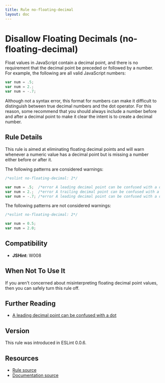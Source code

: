 ```yaml
---
title: Rule no-floating-decimal
layout: doc
---
```

<!-- Note: No pull requests accepted for this file. See README.md in the root directory for details. -->
# Disallow Floating Decimals (no-floating-decimal)

Float values in JavaScript contain a decimal point, and there is no requirement that the decimal point be preceded or followed by a number. For example, the following are all valid JavaScript numbers:

```js
var num = .5;
var num = 2.;
var num = -.7;
```

Although not a syntax error, this format for numbers can make it difficult to distinguish between true decimal numbers and the dot operator. For this reason, some recommend that you should always include a number before and after a decimal point to make it clear the intent is to create a decimal number.

## Rule Details

This rule is aimed at eliminating floating decimal points and will warn whenever a numeric value has a decimal point but is missing a number either before or after it.

The following patterns are considered warnings:

```js
/*eslint no-floating-decimal: 2*/

var num = .5;  /*error A leading decimal point can be confused with a dot.*/
var num = 2.;  /*error A trailing decimal point can be confused with a dot.*/
var num = -.7; /*error A leading decimal point can be confused with a dot.*/
```

The following patterns are not considered warnings:

```js
/*eslint no-floating-decimal: 2*/

var num = 0.5;
var num = 2.0;
```

## Compatibility

* **JSHint**: W008

## When Not To Use It

If you aren't concerned about misinterpreting floating decimal point values, then you can safely turn this rule off.

## Further Reading

* [A leading decimal point can be confused with a dot](http://jslinterrors.com/a-leading-decimal-point-can-be-confused-with-a-dot-a/)

## Version

This rule was introduced in ESLint 0.0.6.

## Resources

* [Rule source](https://github.com/eslint/eslint/tree/master/lib/rules/no-floating-decimal.js)
* [Documentation source](https://github.com/eslint/eslint/tree/master/docs/rules/no-floating-decimal.md)
